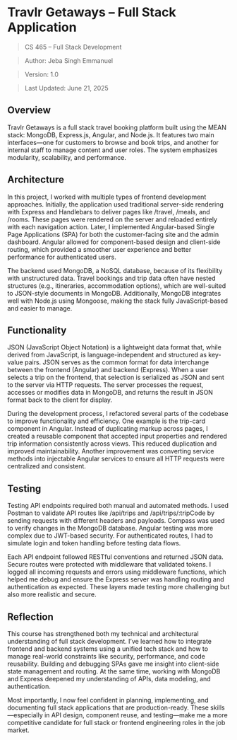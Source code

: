 # Travlr Getaways – Full Stack Application

> CS 465 – Full Stack Development

> Author: Jeba Singh Emmanuel

> Version: 1.0

> Last Updated: June 21, 2025


## Overview

Travlr Getaways is a full stack travel booking platform built using the MEAN stack: MongoDB, Express.js, Angular, and Node.js. It features two main interfaces—one for customers to browse and book trips, and another for internal staff to manage content and user roles. The system emphasizes modularity, scalability, and performance.

## Architecture

In this project, I worked with multiple types of frontend development approaches. Initially, the application used traditional server-side rendering with Express and Handlebars to deliver pages like /travel, /meals, and /rooms. These pages were rendered on the server and reloaded entirely with each navigation action. Later, I implemented Angular-based Single Page Applications (SPA) for both the customer-facing site and the admin dashboard. Angular allowed for component-based design and client-side routing, which provided a smoother user experience and better performance for authenticated users.

The backend used MongoDB, a NoSQL database, because of its flexibility with unstructured data. Travel bookings and trip data often have nested structures (e.g., itineraries, accommodation options), which are well-suited to JSON-style documents in MongoDB. Additionally, MongoDB integrates well with Node.js using Mongoose, making the stack fully JavaScript-based and easier to manage.

## Functionality

JSON (JavaScript Object Notation) is a lightweight data format that, while derived from JavaScript, is language-independent and structured as key-value pairs. JSON serves as the common format for data interchange between the frontend (Angular) and backend (Express). When a user selects a trip on the frontend, that selection is serialized as JSON and sent to the server via HTTP requests. The server processes the request, accesses or modifies data in MongoDB, and returns the result in JSON format back to the client for display.

During the development process, I refactored several parts of the codebase to improve functionality and efficiency. One example is the trip-card component in Angular. Instead of duplicating markup across pages, I created a reusable component that accepted input properties and rendered trip information consistently across views. This reduced duplication and improved maintainability. Another improvement was converting service methods into injectable Angular services to ensure all HTTP requests were centralized and consistent.

## Testing

Testing API endpoints required both manual and automated methods. I used Postman to validate API routes like /api/trips and /api/trips/:tripCode by sending requests with different headers and payloads. Compass was used to verify changes in the MongoDB database. Angular testing was more complex due to JWT-based security. For authenticated routes, I had to simulate login and token handling before testing data flows.

Each API endpoint followed RESTful conventions and returned JSON data. Secure routes were protected with middleware that validated tokens. I logged all incoming requests and errors using middleware functions, which helped me debug and ensure the Express server was handling routing and authentication as expected. These layers made testing more challenging but also more realistic and secure.

## Reflection

This course has strengthened both my technical and architectural understanding of full stack development. I’ve learned how to integrate frontend and backend systems using a unified tech stack and how to manage real-world constraints like security, performance, and code reusability. Building and debugging SPAs gave me insight into client-side state management and routing. At the same time, working with MongoDB and Express deepened my understanding of APIs, data modeling, and authentication.

Most importantly, I now feel confident in planning, implementing, and documenting full stack applications that are production-ready. These skills—especially in API design, component reuse, and testing—make me a more competitive candidate for full stack or frontend engineering roles in the job market.
